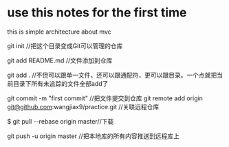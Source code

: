 # use this notes for the first time
this is simple architecture about mvc 

git init //把这个目录变成Git可以管理的仓库

git add README.md //文件添加到仓库

git add . //不但可以跟单一文件，还可以跟通配符，更可以跟目录。一个点就把当前目录下所有未追踪的文件全部add了 

git commit -m "first commit" //把文件提交到仓库
git remote add origin git@github.com:wangjiax9/practice.git //关联远程仓库

$ git pull --rebase origin master//下载


git push -u origin master //把本地库的所有内容推送到远程库上
